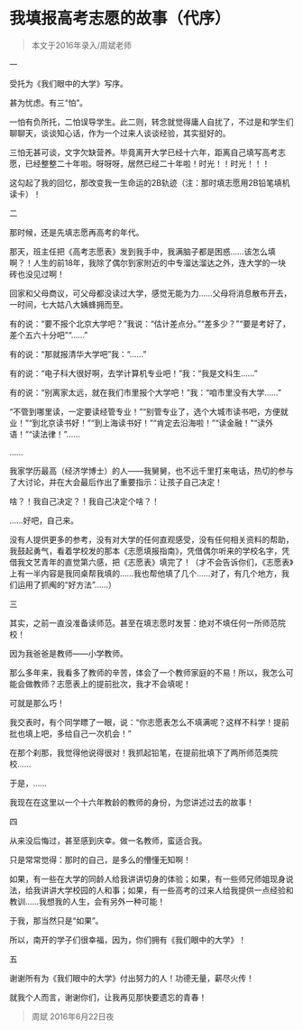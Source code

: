 # 我填报高考志愿的故事（代序）

> 本文于2016年录入/周斌老师

一

受托为《我们眼中的大学》写序。

甚为忧虑。有三“怕”。

一怕有负所托，二怕误导学生。此二则，转念就觉得庸人自扰了，不过是和学生们聊聊天，谈谈知心话，作为一个过来人谈谈经验，其实挺好的。

三怕无甚可谈，文字欠缺营养。毕竟离开大学已经十六年，距离自己填写高考志愿，已经整整二十年啦。呀呀呀，居然已经二十年啦！时光！！时光！！！

这勾起了我的回忆，那改变我一生命运的2B轨迹（注：那时填志愿用2B铅笔填机读卡）！

二

那时候，还是先填志愿再高考的年代。

那天，班主任把《高考志愿表》发到我手中，我满脑子都是困惑……该怎么填啊？！人生的前18年，我除了偶尔到家附近的中专溜达溜达之外，连大学的一块砖也没见过啊！

回家和父母商议，可父母都没读过大学，感觉无能为力……父母将消息散布开去，一时间，七大姑八大姨蜂拥而至。

有的说：“要不报个北京大学吧？”我说：“估计差点分。”“差多少？”“要是考好了，差个五六十分吧”“……”

有的说：“那就报清华大学吧”我：“……”

有的说：“电子科大很好啊，去学计算机专业吧！”我：“我是文科生……”

有的说：“别离家太远，就在我们市里报个大学吧！”我：“咱市里没有大学……”

“不管到哪里读，一定要读经管专业！”“别管专业了，选个大城市读书吧，方便就业！”“到北京读书好！”“到上海读书好！”“肯定去沿海啦！”“读金融！”“读外语！”“读法律！”……

……

我家学历最高（经济学博士）的人——我舅舅，也不远千里打来电话，热切的参与了大讨论，并在大会最后作出了重要指示：让孩子自己决定！

啥？！我自己决定？！我自己决定个啥？！

……好吧，自己来。

没有人提供更多的参考，没有对大学的任何直观感受，没有任何相关资料的帮助，我鼓起勇气，看着学校发的那本《志愿填报指南》，凭借偶尔听来的学校名字，凭借我文艺青年的直觉第六感，把《志愿表》填完了！（才不会告诉你们，《志愿表》上有一半内容是我同桌帮我填的……我也帮他填了几个……对了，有几个地方，我们运用了抓阄的“好方法”……）

三

其实，之前一直没准备读师范。甚至在填志愿时发誓：绝对不填任何一所师范院校！

因为我爸爸是教师——小学教师。

那么多年来，我看多了教师的辛苦，体会了一个教师家庭的不易！所以，我怎么可能会做教师？志愿表上的提前批次，我才不会填呢！

可就是那么巧！

我交表时，有个同学瞟了一眼，说：“你志愿表怎么不填满呢？这样不科学！提前批也填上吧，多给自己一次机会！”

在那个刹那，我觉得他说得很对！我抓起铅笔，在提前批填下了两所师范类院校……

于是，……

我现在在这里以一个十六年教龄的教师的身份，为您讲述过去的故事！

四

从来没后悔过，甚至感到庆幸。做一名教师，蛮适合我。

只是常常觉得：那时的自己，是多么的懵懂无知啊！

如果，有一些在大学的同龄人给我讲讲切身的体验；如果，有一些师兄师姐现身说法，给我讲讲大学校园的人和事；如果，有一些高考的过来人给我提供一点经验和教训……我想我的人生，会有另外一种可能！

于我，那当然只是“如果”。

所以，南开的学子们很幸福，因为，你们拥有《我们眼中的大学》！

五

谢谢所有为《我们眼中的大学》付出努力的人！功德无量，薪尽火传！

就我个人而言，谢谢你们，让我再见那快要遗忘的青春！

> 周斌
> 2016年6月22日夜